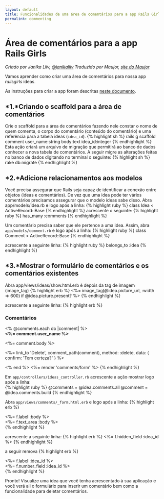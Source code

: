 ```yaml
---
layout: default
title: Funcionalidades de uma área de comentários para a app Rails Girls
permalink: commenting
---
```

# Área de comentários para a app Rails Girls

*Criado por Janika Liiv, [@janikaliiv](https://twitter.com/janikaliiv)*
*Traduzido por Maujor, [site do Maujor](http://www.maujor.com)*

Vamos aprender como criar uma área de comentários para nossa app *railsgirls* ideas.

As instruções para criar a app foram descritas [neste documento](/app).

## *1.*Criando o scaffold para a área de comentários

Crie o scaffold para a área de comentários fazendo nele constar o nome de quem comenta, o corpo do comentário (conteúdo do comentário) e uma referência para a tabela ideas (`idea_id`).
{% highlight sh %}
rails g scaffold comment user_name:string body:text idea_id:integer
{% endhighlight %}
Esta ação criará um arquivo de migração que permitirá ao banco de dados conhecer a nova tabela de comentários.  A seguir migre as alterações feitas no banco de dados digitando no terminal o seguinte:
{% highlight sh %}
rake db:migrate
{% endhighlight %}

## *2.*Adicione relacionamentos aos modelos

Você precisa assegurar que Rails seja capaz de identificar a conexão entre objetos (ideas e comentários). De vez que uma idea pode ter vários comentários precisamos assegurar que o modelo ideas sabe disso. Abra app/models/idea.rb e logo após a linha:
{% highlight ruby %}
class Idea &lt; ActiveRecord::Base
{% endhighlight %}
acrescente o seguinte:
{% highlight ruby %}
has_many :comments
{% endhighlight %}

 Um comentário precisa saber que ele pertence a uma idea. Assim, abra `app/models/comment.rb` e logo após a linha:
{% highlight ruby %}
class Comment < ActiveRecord::Base
{% endhighlight %}

acrescente a seguinte linha:
{% highlight ruby %}
belongs_to :idea
{% endhighlight %}

## *3.*Mostrar o formulário de comentários e os comentários existentes

Abra app/views/ideas/show.html.erb é depois da tag de imagem (image_tag) 
{% highlight erb %}
<%= image_tag(@idea.picture_url, :width => 600) if @idea.picture.present? %>
{% endhighlight %}

acrescente a seguinte linha:
{% highlight erb %}
<h3>Comentários</h3>
<% @comments.each do |comment| %>
  <div>
    <strong><%= comment.user_name %></strong>
    <br />
    <p><%= comment.body %></p>
    <p><%= link_to 'Delete', comment_path(comment), method: :delete, data: { confirm: 'Tem certeza?' } %></p>
  </div>
<% end %>
<%= render 'comments/form' %>
{% endhighlight %}

Em `app/controllers/ideas_controller.rb` acrescente a ação mostrar logo após a linha:  
{% highlight ruby %}
@comments = @idea.comments.all
@comment = @idea.comments.build
{% endhighlight %}

Abra `app/views/comments/_form.html.erb` e logo após a linha:
{% highlight erb %}
  <div class="field">
    <%= f.label :body %><br />
    <%= f.text_area :body %>
  </div>
{% endhighlight %}

acrescente a seguinte linha:
{% highlight erb %}
<%= f.hidden_field :idea_id %>
{% endhighlight %}

a seguir remova
{% highlight erb %}
<div class="field">
  <%= f.label :idea_id %><br>
  <%= f.number_field :idea_id %>
</div>
{% endhighlight %}

Pronto! Visualize uma idea que você tenha acrescentado à sua aplicação e você verá ali o formulário para inserir um comentário bem como a funcionalidade para deletar comentários.
